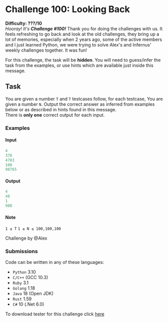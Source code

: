 # Challenge 100: Looking Back

**Difficulty: ???/10**  
*Hooray! It's **Challenge #100!*** Thank you for doing the challenges with us.
It feels refreshing to go back and look at the old challenges, they bring up a lot of memories, especially when 2 years ago, some of the active members and I just learned Python, we were trying to solve Alex's and Infernus' weekly challenges together. It was fun!

For this challenge, the task will be **hidden**. You will need to guess/infer the task from the examples, or use hints which are available just inside this message.

## Task

You are given a number `T` and `T` testcases follow, for each testcase,
You are given a number `N`. Output the correct answer as inferred from examples below or as described in hints found in this message.  
There is **only one** correct output for each input.

### Examples

#### Input

```rs
4
378
4783
100
98765
```

#### Output

```rs
4
48
1
988
```

#### Note

`1 ≤ T`
`1 ≤ N ≤ 100,100,100`

Challenge by @Alex

### Submissions

Code can be written in any of these languages:

- `Python` 3.10
- `C/C++` (GCC 10.3)
- `Ruby` 3.1
- `Golang` 1.18
- `Java` 18 (Open JDK)
- `Rust` 1.59
- `C#` 10 (.Net 6.0)

To download tester for this challenge click [here](https://downgit.github.io/#/home?url=https://github.com/Pomroka/TWT_Challenges_Tester/tree/main/PreviouseChallenges/Challenge_100)
